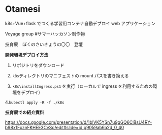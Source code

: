 # Otamesi

k8s+Vue+flask でつくる学習用コンテナ自動デプロイ web アプリケーション

Voyage group #サマーハッカソン制作物

技育展　ぼくのさいきょうの〇〇　登壇

**開発環境デプロイ方法**

1. リポジトリをダウンロード

2. `k8s`ディレクトリのマニフェストの mount パスを書き換える

3. `k8s\installIngress.ps1` を実行（ローカルで ingress を利用するための環境をデプロイ）

4.`kubectl apply -R -f ./k8s`

**技育展での紹介資料**

https://docs.google.com/presentation/d/1blVK5YSn7u9gGQ6ClBsU4RY-b98x1FxznFKHEE3CvSo/edit#slide=id.g9059ab6a2d_0_40
